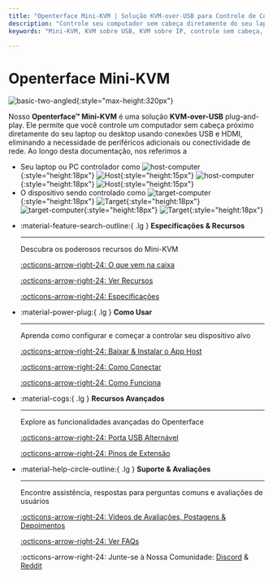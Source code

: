 ```yaml
---
title: "Openterface Mini-KVM | Solução KVM-over-USB para Controle de Computador Sem Cabeça"
description: "Controle seu computador sem cabeça diretamente do seu laptop usando o Openterface Mini-KVM. Uma solução KVM-over-USB plug-and-play com suporte a HDMI, sem necessidade de rede. Perfeito para desenvolvedores, profissionais de TI e estações de trabalho remotas."
keywords: "Mini-KVM, KVM sobre USB, KVM sobre IP, controle sem cabeça, KVM HDMI, KVM USB, switch KVM, console KVM, adaptador usb crash cart, JetKVM, NanoKVM, KiwiKVM, PiKVM, KVM plug and play, VNC, periféricos de computador"

---
```


# **Openterface Mini-KVM**

![basic-two-angled](https://assets.openterface.com/images/product/basic-two-angled.jpg){:style="max-height:320px"}

Nosso **Openterface™ Mini-KVM** é uma solução **KVM-over-USB** plug-and-play. Ele permite que você controle um computador sem cabeça próximo diretamente do seu laptop ou desktop usando conexões USB e HDMI, eliminando a necessidade de periféricos adicionais ou conectividade de rede. Ao longo desta documentação, nos referimos a

- Seu laptop ou PC controlador como ![host-computer](/images/shell-icons/host-computer.svg#only-light){:style="height:18px"} ![Host](/images/shell-icons/host.svg#only-light){:style="height:15px"} ![host-computer](/images/shell-icons/host-computer_1.svg#only-dark){:style="height:18px"} ![Host](/images/shell-icons/host_1.svg#only-dark){:style="height:15px"}
- O dispositivo sendo controlado como ![target-computer](/images/shell-icons/target-computer.svg#only-light){:style="height:18px"} ![Target](/images/shell-icons/target.svg#only-light){:style="height:18px"} ![target-computer](/images/shell-icons/target-computer_1.svg#only-dark){:style="height:18px"} ![Target](/images/shell-icons/target_1.svg#only-dark){:style="height:18px"}

<div class="grid cards" markdown>

-   :material-feature-search-outline:{ .lg } __Especificações & Recursos__

    ---

    Descubra os poderosos recursos do Mini-KVM

    [:octicons-arrow-right-24: O que vem na caixa](/product/minikvm/whats-in-the-box/)

    [:octicons-arrow-right-24: Ver Recursos](/product/minikvm/features)

    [:octicons-arrow-right-24: Especificações](/product/minikvm/specifications)

-   :material-power-plug:{ .lg } __Como Usar__

    ---

    Aprenda como configurar e começar a controlar seu dispositivo alvo

    [:octicons-arrow-right-24: Baixar & Instalar o App Host](/app)

    [:octicons-arrow-right-24: Como Conectar](/product/minikvm/how-to-connect)

    [:octicons-arrow-right-24: Como Funciona](/usb-kvm)

-   :material-cogs:{ .lg } __Recursos Avançados__

    ---

    Explore as funcionalidades avançadas do Openterface

    [:octicons-arrow-right-24: Porta USB Alternável](/product/minikvm/usb-switch)

    [:octicons-arrow-right-24: Pinos de Extensão](/product/minikvm/extension-pins)

-   :material-help-circle-outline:{ .lg } __Suporte & Avaliações__

    ---

    Encontre assistência, respostas para perguntas comuns e avaliações de usuários

    [:octicons-arrow-right-24: Vídeos de Avaliações, Postagens & Depoimentos](reviews)

    [:octicons-arrow-right-24: Ver FAQs](/faq)

    :octicons-arrow-right-24: Junte-se à Nossa Comunidade: [Discord](/discord) & [Reddit](reddit)
    
</div>